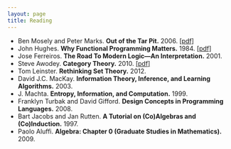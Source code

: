 ```yaml
---
layout: page
title: Reading
---
```


* Ben Mosely and Peter Marks. **Out of the Tar Pit.** 2006.  [[pdf]](https://github.com/papers-we-love/papers-we-love/blob/master/design/out-of-the-tar-pit.pdf?raw=true)
* John Hughes. **Why Functional Programming Matters.** 1984. [[pdf]](https://github.com/papers-we-love/papers-we-love/blob/master/functional_programming/why-functional-programming-matters.pdf)
* Jose Ferreiros. **The Road To Modern Logic—An Interpretation.** 2001.
* Steve Awodey. **Category Theory.** 2010.  [[pdf]](http://www.mpi-sws.org/~dreyer/courses/catlogic/awodey.pdf)
* Tom Leinster.  **Rethinking Set Theory.** 2012. 
* David J.C. MacKay. **Information Theory, Inference, and Learning Algorithms.** 2003.
* J. Machta. **Entropy, Information, and Computation.** 1999.
* Franklyn Turbak and David Gifford.  **Design Concepts in Programming Languages.** 2008.
* Bart Jacobs and Jan Rutten. **A Tutorial on (Co)Algebras and (Co)Induction.** 1997.
* Paolo Aluffi. **Algebra: Chapter 0 (Graduate Studies in Mathematics).** 2009.
